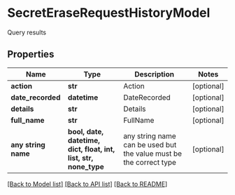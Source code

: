 # SecretEraseRequestHistoryModel

Query results

## Properties
Name | Type | Description | Notes
------------ | ------------- | ------------- | -------------
**action** | **str** | Action | [optional] 
**date_recorded** | **datetime** | DateRecorded | [optional] 
**details** | **str** | Details | [optional] 
**full_name** | **str** | FullName | [optional] 
**any string name** | **bool, date, datetime, dict, float, int, list, str, none_type** | any string name can be used but the value must be the correct type | [optional]

[[Back to Model list]](../README.md#documentation-for-models) [[Back to API list]](../README.md#documentation-for-api-endpoints) [[Back to README]](../README.md)


